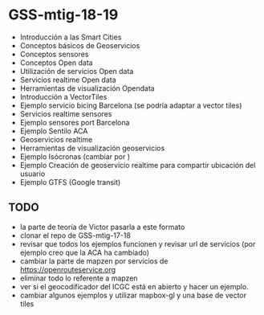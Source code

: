 # GSS-mtig-18-19

* Introducción a las Smart Cities
* Conceptos básicos de Geoservicios
* Conceptos sensores
* Conceptos Open data
* Utilización de servicios Open data
* Servicios realtime Open data
* Herramientas de visualización Opendata
* Introducción a VectorTiles
* Ejemplo servicio bicing Barcelona (se podría adaptar a vector tiles)
* Servicios realtime sensores
* Ejemplo sensores port Barcelona
* Ejemplo Sentilo ACA
* Geoservicios realtime
* Herramientas de visualización geoservicios
* Ejemplo Isócronas (cambiar por )
* Ejemplo Creación de geoservicio realtime para compartir ubicación del usuario
* Ejemplo GTFS (Google transit)

## TODO

* la parte de teoría de Victor pasarla a este formato
* clonar el repo de GSS-mtig-17-18
* revisar que todos los ejemplos funcionen y revisar url de servicios (por ejemplo creo que la ACA ha cambiado)
* cambiar la parte de mapzen por servicios de https://openrouteservice.org
* eliminar todo lo referente a mapzen
* ver si el geocodificador del ICGC está en abierto y hacer un ejemplo.
* cambiar algunos ejemplos y utilizar mapbox-gl y una base de vector tiles
